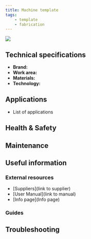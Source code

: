 ```yaml
---
title: Machine template
tags: 
    - template
    - fabrication
---
```


![](assets/images/machine-image.jpg)

## Technical specifications

- **Brand:** 
- **Work area:** 
- **Materials:**
- **Technology:**

## Applications

  - List of applications

## Health & Safety

## Maintenance

## Useful information

### External resources

  - [Suppliers](link to supplier)
  - [User Manual](link to manual)
  - [Info page](Info page)

### Guides

## Troubleshooting
